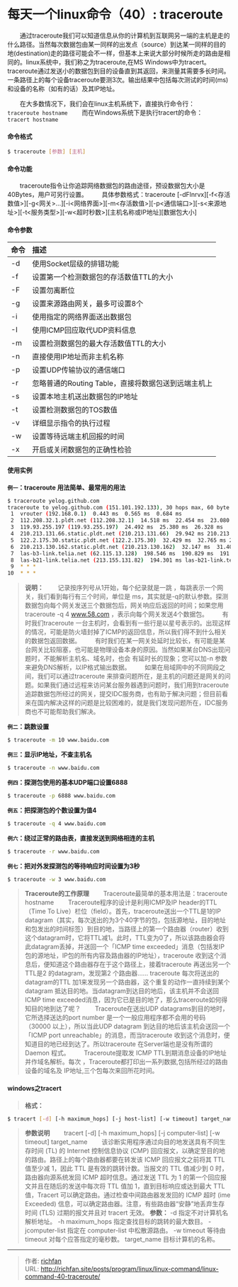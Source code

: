 # 每天一个linux命令（40）: traceroute

　　通过traceroute我们可以知道信息从你的计算机到互联网另一端的主机是走的什么路径。当然每次数据包由某一同样的出发点（source）到达某一同样的目的地(destination)走的路径可能会不一样，但基本上来说大部分时候所走的路由是相同的。linux系统中，我们称之为traceroute,在MS Windows中为tracert。 traceroute通过发送小的数据包到目的设备直到其返回，来测量其需要多长时间。一条路径上的每个设备traceroute要测3次。输出结果中包括每次测试的时间(ms)和设备的名称（如有的话）及其IP地址。
<!--more -->
　　在大多数情况下，我们会在linux主机系统下，直接执行命令行：
　　　　`traceroute hostname`
　　而在Windows系统下是执行tracert的命令：
　　　　`tracert hostname`
#### 命令格式
```bash
$ traceroute [参数] [主机]
```
#### 命令功能
　　traceroute指令让你追踪网络数据包的路由途径，预设数据包大小是40Bytes，用户可另行设置。
　　具体参数格式：traceroute [-dFlnrvx][-f<存活数值>][-g<网关>...][-i<网络界面>][-m<存活数值>][-p<通信端口>][-s<来源地址>][-t<服务类型>][-w<超时秒数>][主机名称或IP地址][数据包大小]

#### 命令参数
| 命令 | 描述     |
| :------------- | :------------- |
| -d | 使用Socket层级的排错功能 |
| -f | 设置第一个检测数据包的存活数值TTL的大小 |
| -F | 设置勿离断位 |
| -g | 设置来源路由网关，最多可设置8个 |
| -i | 使用指定的网络界面送出数据包 |
| -I | 使用ICMP回应取代UDP资料信息 |
| -m | 设置检测数据包的最大存活数值TTL的大小 |
| -n | 直接使用IP地址而非主机名称 |
| -p | 设置UDP传输协议的通信端口 |
| -r | 忽略普通的Routing Table，直接将数据包送到远端主机上 |
| -s | 设置本地主机送出数据包的IP地址 |
| -t | 设置检测数据包的TOS数值 |
| -v | 详细显示指令的执行过程 |
| -w | 设置等待远端主机回报的时间 |
| -x | 开启或关闭数据包的正确性检验 |

#### 使用实例
**`例一`：traceroute 用法简单、最常用的用法**
```bash
$ traceroute yelog.github.com
traceroute to yelog.github.com (151.101.192.133), 30 hops max, 60 byte packets
 1  vrouter (192.168.0.1)  0.443 ms  0.565 ms  0.684 ms
 2  112.208.32.1.pldt.net (112.208.32.1)  14.518 ms  22.454 ms  23.080 ms
 3  119.93.255.197 (119.93.255.197)  24.492 ms  25.380 ms  26.328 ms
 4  210.213.131.66.static.pldt.net (210.213.131.66)  29.942 ms 210.213.131.70.static.pldt.net (210.213.131.70)  28.209 ms  28.992 ms
 5  122.2.175.30.static.pldt.net (122.2.175.30)  32.429 ms  32.765 ms 210.213.128.29.static.pldt.net (210.213.128.29)  35.165 ms
 6  210.213.130.162.static.pldt.net (210.213.130.162)  32.147 ms  31.403 ms  32.107 ms
 7  las-b3-link.telia.net (62.115.13.128)  198.546 ms  190.829 ms  191.039 ms
 8  las-b21-link.telia.net (213.155.131.82)  194.301 ms las-b21-link.telia.net (62.115.116.179)  191.927 ms las-b21-link.telia.net (213.155.131.84)  194.433 ms
 9  * * *
10  * * *
```
>**说明：**
　　记录按序列号从1开始，每个纪录就是一跳 ，每跳表示一个网关，我们看到每行有三个时间，单位是 ms，其实就是-q的默认参数。探测数据包向每个网关发送三个数据包后，网关响应后返回的时间；如果您用 traceroute -q 4 www.58.com ，表示向每个网关发送4个数据包。
　　有时我们traceroute 一台主机时，会看到有一些行是以星号表示的。出现这样的情况，可能是防火墙封掉了ICMP的返回信息，所以我们得不到什么相关的数据包返回数据。
　　有时我们在某一网关处延时比较长，有可能是某台网关比较阻塞，也可能是物理设备本身的原因。当然如果某台DNS出现问题时，不能解析主机名、域名时，也会 有延时长的现象；您可以加-n 参数来避免DNS解析，以IP格式输出数据。
　　如果在局域网中的不同网段之间，我们可以通过traceroute 来排查问题所在，是主机的问题还是网关的问题。如果我们通过远程来访问某台服务器遇到问题时，我们用到traceroute 追踪数据包所经过的网关，提交IDC服务商，也有助于解决问题；但目前看来在国内解决这样的问题是比较困难的，就是我们发现问题所在，IDC服务商也不可能帮助我们解决。

**`例二`：跳数设置**
```bash
$ traceroute -m 10 www.baidu.com
```
**`例三`：显示IP地址，不查主机名**
```bash
$ traceroute -n www.baidu.com
```
**`例四`：探测包使用的基本UDP端口设置6888**
```bash
$ traceroute -p 6888 www.baidu.com
```
**`例五`：把探测包的个数设置为值4**
```bash
$ traceroute -q 4 www.baidu.com
```
**`例六`：绕过正常的路由表，直接发送到网络相连的主机**
```bash
$ traceroute -r www.baidu.com
```
**`例七`：把对外发探测包的等待响应时间设置为3秒**
```bash
$ traceroute -w 3 www.baidu.com
```
>**Traceroute的工作原理**
　　Traceroute最简单的基本用法是：traceroute hostname
　　Traceroute程序的设计是利用ICMP及IP header的TTL（Time To Live）栏位（field）。首先，traceroute送出一个TTL是1的IP datagram（其实，每次送出的为3个40字节的包，包括源地址，目的地址和包发出的时间标签）到目的地，当路径上的第一个路由器（router）收到这个datagram时，它将TTL减1。此时，TTL变为0了，所以该路由器会将此datagram丢掉，并送回一个「ICMP time exceeded」消息（包括发IP包的源地址，IP包的所有内容及路由器的IP地址），traceroute 收到这个消息后，便知道这个路由器存在于这个路径上，接着traceroute 再送出另一个TTL是2 的datagram，发现第2 个路由器...... traceroute 每次将送出的datagram的TTL 加1来发现另一个路由器，这个重复的动作一直持续到某个datagram 抵达目的地。当datagram到达目的地后，该主机并不会送回ICMP time exceeded消息，因为它已是目的地了，那么traceroute如何得知目的地到达了呢？
　　Traceroute在送出UDP datagrams到目的地时，它所选择送达的port number 是一个一般应用程序都不会用的号码（30000 以上），所以当此UDP datagram 到达目的地后该主机会送回一个「ICMP port unreachable」的消息，而当traceroute 收到这个消息时，便知道目的地已经到达了。所以traceroute 在Server端也是没有所谓的Daemon 程式。
　　Traceroute提取发 ICMP TTL到期消息设备的IP地址并作域名解析。每次 ，Traceroute都打印出一系列数据,包括所经过的路由设备的域名及 IP地址,三个包每次来回所花时间。

#### windows之tracert
>**格式：**
```bash
$ tracert [-d] [-h maximum_hops] [-j host-list] [-w timeout] target_name
```
>**参数说明**
　　tracert [-d] [-h maximum_hops] [-j computer-list] [-w timeout] target_name
　　该诊断实用程序通过向目的地发送具有不同生存时间 (TL) 的 Internet 控制信息协议 (CMP) 回应报文，以确定至目的地的路由。路径上的每个路由器都要在转发该 ICMP 回应报文之前将其 TTL 值至少减 1，因此 TTL 是有效的跳转计数。当报文的 TTL 值减少到 0 时，路由器向源系统发回 ICMP 超时信息。通过发送 TTL 为 1 的第一个回应报文并且在随后的发送中每次将 TTL 值加 1，直到目标响应或达到最大 TTL 值，Tracert 可以确定路由。通过检查中间路由器发发回的 ICMP 超时 (ime Exceeded) 信息，可以确定路由器。注意，有些路由器“安静”地丢弃生存时间 (TLS) 过期的报文并且对 tracert 无效。
>**参数：**
-d 指定不对计算机名解析地址。
-h maximum_hops 指定查找目标的跳转的最大数目。
-jcomputer-list 指定在 computer-list 中松散源路由。
-w timeout 等待由 timeout 对每个应答指定的毫秒数。
target_name 目标计算机的名称。


---

> 作者: [richfan](https://richfan.site/)  
> URL: http://richfan.site/posts/program/linux/linux-command/linux-command-40-traceroute/  

